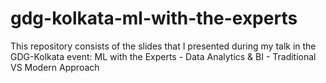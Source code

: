 # gdg-kolkata-ml-with-the-experts
This repository consists of the slides that I presented during my talk in the GDG-Kolkata event: ML with the Experts - Data Analytics &amp; BI - Traditional VS Modern Approach
